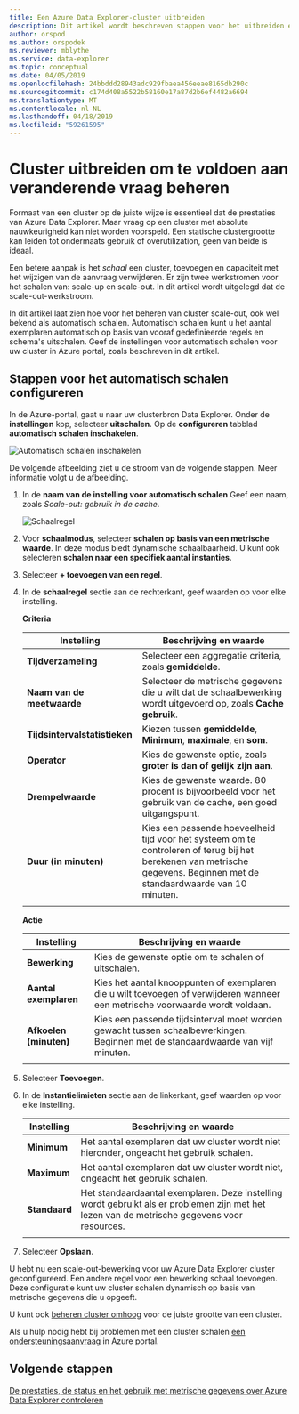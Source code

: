 ```yaml
---
title: Een Azure Data Explorer-cluster uitbreiden
description: Dit artikel wordt beschreven stappen voor het uitbreiden en schalen in een Azure Data Explorer-cluster op basis van veranderende vraag.
author: orspod
ms.author: orspodek
ms.reviewer: mblythe
ms.service: data-explorer
ms.topic: conceptual
ms.date: 04/05/2019
ms.openlocfilehash: 24bbddd28943adc929fbaea456eeae8165db290c
ms.sourcegitcommit: c174d408a5522b58160e17a87d2b6ef4482a6694
ms.translationtype: MT
ms.contentlocale: nl-NL
ms.lasthandoff: 04/18/2019
ms.locfileid: "59261595"
---
```

# <a name="manage-cluster-scale-out-to-accommodate-changing-demand"></a>Cluster uitbreiden om te voldoen aan veranderende vraag beheren

Formaat van een cluster op de juiste wijze is essentieel dat de prestaties van Azure Data Explorer. Maar vraag op een cluster met absolute nauwkeurigheid kan niet worden voorspeld. Een statische clustergrootte kan leiden tot ondermaats gebruik of overutilization, geen van beide is ideaal.

Een betere aanpak is het *schaal* een cluster, toevoegen en capaciteit met het wijzigen van de aanvraag verwijderen. Er zijn twee werkstromen voor het schalen van: scale-up en scale-out. In dit artikel wordt uitgelegd dat de scale-out-werkstroom.

In dit artikel laat zien hoe voor het beheren van cluster scale-out, ook wel bekend als automatisch schalen. Automatisch schalen kunt u het aantal exemplaren automatisch op basis van vooraf gedefinieerde regels en schema's uitschalen. Geef de instellingen voor automatisch schalen voor uw cluster in Azure portal, zoals beschreven in dit artikel.

## <a name="steps-to-configure-autoscale"></a>Stappen voor het automatisch schalen configureren

In de Azure-portal, gaat u naar uw clusterbron Data Explorer. Onder de **instellingen** kop, selecteer **uitschalen**. Op de **configureren** tabblad **automatisch schalen inschakelen**.

   ![Automatisch schalen inschakelen](media/manage-cluster-scaling/enable-autoscale.png)

De volgende afbeelding ziet u de stroom van de volgende stappen. Meer informatie volgt u de afbeelding.

1. In de **naam van de instelling voor automatisch schalen** Geef een naam, zoals *Scale-out: gebruik in de cache*. 

   ![Schaalregel](media/manage-cluster-scaling/scale-rule.png)

2. Voor **schaalmodus**, selecteer **schalen op basis van een metrische waarde**. In deze modus biedt dynamische schaalbaarheid. U kunt ook selecteren **schalen naar een specifiek aantal instanties**.

3. Selecteer **+ toevoegen van een regel**.

4. In de **schaalregel** sectie aan de rechterkant, geef waarden op voor elke instelling.

    **Criteria**

    | Instelling | Beschrijving en waarde |
    | --- | --- |
    | **Tijdverzameling** | Selecteer een aggregatie criteria, zoals **gemiddelde**. |
    | **Naam van de meetwaarde** | Selecteer de metrische gegevens die u wilt dat de schaalbewerking wordt uitgevoerd op, zoals **Cache gebruik**. |
    | **Tijdsintervalstatistieken** | Kiezen tussen **gemiddelde**, **Minimum**, **maximale**, en **som**. |
    | **Operator** | Kies de gewenste optie, zoals **groter is dan of gelijk zijn aan**. |
    | **Drempelwaarde** | Kies de gewenste waarde. 80 procent is bijvoorbeeld voor het gebruik van de cache, een goed uitgangspunt. |
    | **Duur (in minuten)** | Kies een passende hoeveelheid tijd voor het systeem om te controleren of terug bij het berekenen van metrische gegevens. Beginnen met de standaardwaarde van 10 minuten. |
    |  |  |

    **Actie**

    | Instelling | Beschrijving en waarde |
    | --- | --- |
    | **Bewerking** | Kies de gewenste optie om te schalen of uitschalen. |
    | **Aantal exemplaren** | Kies het aantal knooppunten of exemplaren die u wilt toevoegen of verwijderen wanneer een metrische voorwaarde wordt voldaan. |
    | **Afkoelen (minuten)** | Kies een passende tijdsinterval moet worden gewacht tussen schaalbewerkingen. Beginnen met de standaardwaarde van vijf minuten. |
    |  |  |

5. Selecteer **Toevoegen**.

6. In de **Instantielimieten** sectie aan de linkerkant, geef waarden op voor elke instelling.

    | Instelling | Beschrijving en waarde |
    | --- | --- |
    | **Minimum** | Het aantal exemplaren dat uw cluster wordt niet hieronder, ongeacht het gebruik schalen. |
    | **Maximum** | Het aantal exemplaren dat uw cluster wordt niet, ongeacht het gebruik schalen. |
    | **Standaard** | Het standaardaantal exemplaren. Deze instelling wordt gebruikt als er problemen zijn met het lezen van de metrische gegevens voor resources. |
    |  |  |

7. Selecteer **Opslaan**.

U hebt nu een scale-out-bewerking voor uw Azure Data Explorer cluster geconfigureerd. Een andere regel voor een bewerking schaal toevoegen. Deze configuratie kunt uw cluster schalen dynamisch op basis van metrische gegevens die u opgeeft.

U kunt ook [beheren cluster omhoog](manage-cluster-scale-up.md) voor de juiste grootte van een cluster.

Als u hulp nodig hebt bij problemen met een cluster schalen [een ondersteuningsaanvraag](https://portal.azure.com/#blade/Microsoft_Azure_Support/HelpAndSupportBlade/overview) in Azure portal.

## <a name="next-steps"></a>Volgende stappen

[De prestaties, de status en het gebruik met metrische gegevens over Azure Data Explorer controleren](using-metrics.md)
